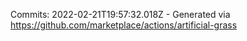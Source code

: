 Commits: 2022-02-21T19:57:32.018Z - Generated via https://github.com/marketplace/actions/artificial-grass
<br>
